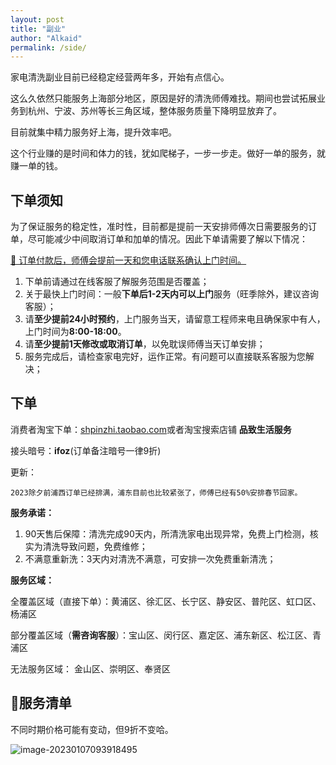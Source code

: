 ```yaml
---
layout: post
title: "副业"
author: "Alkaid"
permalink: /side/
---
```


家电清洗副业目前已经稳定经营两年多，开始有点信心。

这么久依然只能服务上海部分地区，原因是好的清洗师傅难找。期间也尝试拓展业务到杭州、宁波、苏州等长三角区域，整体服务质量下降明显放弃了。

目前就集中精力服务好上海，提升效率吧。

这个行业赚的是时间和体力的钱，犹如爬梯子，一步一步走。做好一单的服务，就赚一单的钱。



## 下单须知

为了保证服务的稳定性，准时性，目前都是提前一天安排师傅次日需要服务的订单，尽可能减少中间取消订单和加单的情况。因此下单请需要了解以下情况：

<u>📌 订单付款后，师傅会提前一天和您电话联系确认上门时间。</u>



1. 下单前请通过在线客服了解服务范围是否覆盖；
2. 关于最快上门时间：一般**下单后1-2天内可以上门**服务（旺季除外，建议咨询客服）；
3. 请**至少提前24小时预约**，上门服务当天，请留意工程师来电且确保家中有人，上门时间为**8:00-18:00**。
4. 请**至少提前1天修改或取消订单**，以免耽误师傅当天订单安排；
5. 服务完成后，请检查家电完好，运作正常。有问题可以直接联系客服为您解决；



## 下单

消费者淘宝下单：[shpinzhi.taobao.com]()或者淘宝搜索店铺 **品致生活服务**

接头暗号：**ifoz**(订单备注暗号一律9折)



更新：

```
2023除夕前浦西订单已经排满，浦东目前也比较紧张了，师傅已经有50%安排春节回家。
```



**服务承诺：**

1. 90天售后保障：清洗完成90天内，所清洗家电出现异常，免费上门检测，核实为清洗导致问题，免费维修；
2. 不满意重新洗：3天内对清洗不满意，可安排一次免费重新清洗；



**服务区域：**

全覆盖区域（直接下单）：黄浦区、徐汇区、长宁区、静安区、普陀区、虹口区、杨浦区

部分覆盖区域（**需咨询客服**）：宝山区、闵行区、嘉定区、浦东新区、松江区、青浦区

无法服务区域： 金山区、崇明区、奉贤区



## 🧾服务清单

不同时期价格可能有变动，但9折不变哈。

![image-20230107093918495](https://p.ipic.vip/8ejjws.png)
